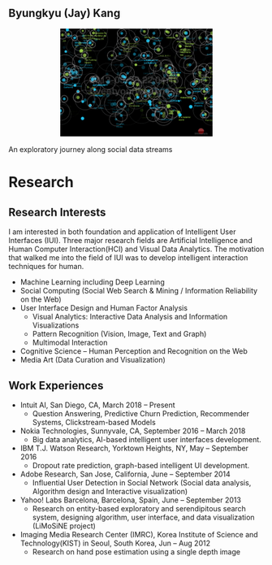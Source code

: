 Byungkyu (Jay) Kang
---

<div align="center">
  <img width="300" src="asset/tweetprobe_raindrop.png">
</div>

An exploratory journey along social data streams

# Research

## Research Interests
I am interested in both foundation and application of Intelligent User Interfaces (IUI). Three major research fields are Artificial Intelligence and Human Computer Interaction(HCI) and Visual Data Analytics.  The motivation that walked me into the field of IUI was to develop intelligent interaction techniques for human.

* Machine Learning including Deep Learning
* Social Computing (Social Web Search & Mining / Information Reliability on the Web)
* User Interface Design and Human Factor Analysis
    - Visual Analytics: Interactive Data Analysis and Information Visualizations
    - Pattern Recognition (Vision, Image, Text and Graph)
    - Multimodal Interaction
* Cognitive Science – Human Perception and Recognition on the Web
* Media Art (Data Curation and Visualization)


## Work Experiences

* Intuit AI, San Diego, CA, March 2018 – Present
    - Question Answering, Predictive Churn Prediction, Recommender Systems, Clickstream-based Models
* Nokia Technologies, Sunnyvale, CA, September 2016 – March 2018
    - Big data analytics, AI-based intelligent user interfaces development.
* IBM T.J. Watson Research, Yorktown Heights, NY, May – September 2016
    - Dropout rate prediction, graph-based intelligent UI development.
* Adobe Research, San Jose, California, June – September 2014
    - Influential User Detection in Social Network (Social data analysis, Algorithm design and Interactive visualization)
* Yahoo! Labs Barcelona, Barcelona, Spain, June – September 2013
    - Research on entity-based exploratory and serendipitous search system, designing algorithm, user interface, and data visualization (LiMoSiNE project)
* Imaging Media Research Center (IMRC), Korea Institute of Science and Technology(KIST) in Seoul, South Korea, Jun – Aug 2012
    - Research on hand pose estimation using a single depth image
